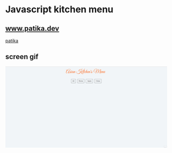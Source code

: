 # Javascript kitchen menu 

## www.patika.dev

[patika](www.patika.dev)



## screen gif

![screenshot](./screen.gif)